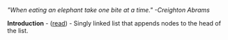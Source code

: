 <p><i>"When eating an elephant take one bite at a time." -Creighton Abrams</i></p>
<p><b>Introduction</b> - (<a href="https://medium.freecodecamp.org/linked-lists-why-what-and-how-f96b04790ac4">read</a>) -
 Singly linked list that appends nodes to the head of the list.</p>
      

